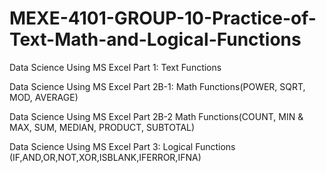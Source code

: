 # MEXE-4101-GROUP-10-Practice-of-Text-Math-and-Logical-Functions

Data Science Using MS Excel Part 1: Text Functions

Data Science Using MS Excel Part 2B-1: Math Functions(POWER, SQRT, MOD, AVERAGE)

Data Science Using MS Excel Part 2B-2 Math Functions(COUNT, MIN &amp; MAX, SUM, MEDIAN, PRODUCT, SUBTOTAL)

Data Science Using MS Excel Part 3: Logical Functions (IF,AND,OR,NOT,XOR,ISBLANK,IFERROR,IFNA)

